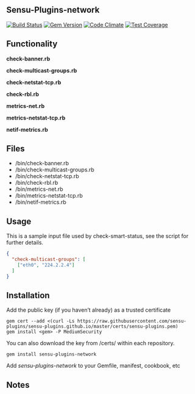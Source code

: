 ## Sensu-Plugins-network

[![Build Status](https://travis-ci.org/sensu-plugins/sensu-plugins-network.svg?branch=master)](https://travis-ci.org/sensu-plugins/sensu-plugins-network)
[![Gem Version](https://badge.fury.io/rb/sensu-plugins-network.svg)](http://badge.fury.io/rb/sensu-plugins-network)
[![Code Climate](https://codeclimate.com/github/sensu-plugins/sensu-plugins-network/badges/gpa.svg)](https://codeclimate.com/github/sensu-plugins/sensu-plugins-network)
[![Test Coverage](https://codeclimate.com/github/sensu-plugins/sensu-plugins-network/badges/coverage.svg)](https://codeclimate.com/github/sensu-plugins/sensu-plugins-network)

## Functionality

**check-banner.rb**

**check-multicast-groups.rb**

**check-netstat-tcp.rb**

**check-rbl.rb**

**metrics-net.rb**

**metrics-netstat-tcp.rb**

**netif-metrics.rb**

## Files

* /bin/check-banner.rb
* /bin/check-multicast-groups.rb
* /bin/check-netstat-tcp.rb
* /bin/check-rbl.rb
* /bin/metrics-net.rb
* /bin/metrics-netstat-tcp.rb
* /bin/netif-metrics.rb

## Usage

This is a sample input file used by check-smart-status, see the script for further details.
```json
{
  "check-multicast-groups": [
    ["eth0", "224.2.2.4"]
  ]
}
```

## Installation

Add the public key (if you haven’t already) as a trusted certificate

```
gem cert --add <(curl -Ls https://raw.githubusercontent.com/sensu-plugins/sensu-plugins.github.io/master/certs/sensu-plugins.pem)
gem install <gem> -P MediumSecurity
```

You can also download the key from /certs/ within each repository.

`gem install sensu-plugins-network`

Add *sensu-plugins-network* to your Gemfile, manifest, cookbook, etc

## Notes
